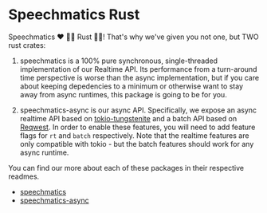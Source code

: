 # Speechmatics Rust

Speechmatics ❤️  🦀🦀 Rust 🦀🦀! That's why we've given you not one, but TWO rust crates:

1. speechmatics is a 100% pure synchronous, single-threaded implementation of our Realtime API. Its performance from a turn-around time perspective is worse than the async implementation, but if you care about keeping depedencies to a minimum or otherwise want to stay away from async runtimes, this package is going to be for you.

2. speechmatics-async is our async API. Specifically, we expose an async realtime API based on [tokio-tungstenite](https://docs.rs/tokio-tungstenite/latest/tokio_tungstenite/) and a batch API based on [Reqwest](https://docs.rs/reqwest/latest/reqwest/). In order to enable these features, you will need to add feature flags for `rt` and `batch` respectively. Note that the realtime features are only compatible with tokio - but the batch features should work for any async runtime.

You can find our more about each of these packages in their respective readmes.
- [speechmatics](./speechmatics/README.md)
- [speechmatics-async](./speechmatics-async/README.md)